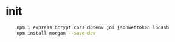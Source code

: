 # init
```bash
    npm i express bcrypt cors dotenv joi jsonwebtoken lodash
    npm install morgan --save-dev
```